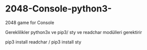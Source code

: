 # 2048-Console-python3-
2048 game for Console

Gereklilikler
python3x ve pip3/
sty ve readchar modülleri gerektirir

pip3 install readchar / 
pip3 install sty
